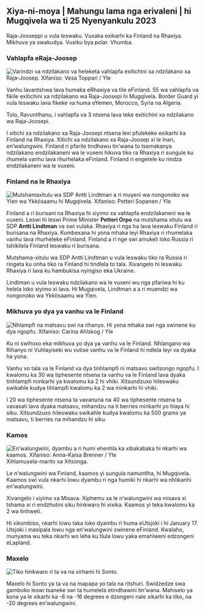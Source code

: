 ## Xiya-ni-moya \| Mahungu lama nga erivaleni \| hi Mugqivela wa ti 25 Nyenyankulu 2023

Raja-Jooseppi u vula leswaku. Vuxaka exikarhi ka Finland na Rhaxiya. Mikhuva ya swakudya. Vusiku bya polar. Vhumba.

### Vahlapfa eRaja-Joosep

![Varindzi va ndzilakano va heleketa vahlapfa exitichini xa ndzilakano xa Raja-Joosep. Xifaniso: Vesa Toppari / Yle](https://ku.Swifaniso/swifaniso.cdn.yle.fi/xifaniso/kulayicha/c_crop,h_2485,w_4434,x_0,y_0/ar_1.7777777777777777,c_fill,g_faces,h_675,w_1200/dpr_1.0/q_auto:eco/f_auto/fl_lossy/v1700923049/39-12066516562050c25bf5)

Vanhu lavantshwa lava humaka eRhaxiya va tile eFinland. 55 wa vahlapfa va fikile exitichini xa ndzilakano wa Raja-Joosepi hi Mugqivela. Border Guard yi vula leswaku lava fikeke va huma eYemen, Morocco, Syria na Algeria.

Tolo, Ravuntlhanu, i vahlapfa va 3 ntsena lava teke exitichini xa ndzilakano wa Raja-Joosepi.

I xitichi xa ndzilakano xa Raja-Joosepi ntsena lexi pfulekeke exikarhi ka Finland na Rhaxiya. Xitichi xa ndzilakano xa Raja-Joosep xi le Inari, en’walungwini. Finland ri pfarile tindhawu tin’wana to tsemakanya ndzilakano endzilakaneni wa le vuxeni hikuva tiko ra Rhaxiya ri sungule ku rhumela vanhu lava rhurhelaka eFinland. Finland ri engetele ku rindza endzilakaneni wa le vuxeni.

### Finland na le Rhaxiya

![Mutshamaxitulu wa SDP Antti Lindtman a ri muyeni wa nongonoko wa Ylen wa Ykkösaamu hi Mugqivela. Xifaniso: Petteri Sopanen / Yle](https://ku.q_auto:eco/f_auto/fl_lossy/v1700900444/39-12065056561engetela4a0a6)

Finland a ri burisani na Rhaxiya hi xiyimo xa vahlapfa endzilakaneni wa le vuxeni. Leswi hi leswi Prime Minister **Petteri Orpo** na mutshama xitulu wa SDP **Antti Lindtman** va swi vulaka. Rhaxiya ri nga ha lava leswaku Finland ri burisana na Rhaxiya. Kumbexana hi yona mhaka leyi Rhaxiya ri rhumelaka vanhu lava rhurheleke eFinland. Finland a ri nge swi amukeli loko Russia ri tshikilela Finland leswaku ri burisana.

Mutshama-xitulu wa SDP Antti Lindtman u vula leswaku tiko ra Russia ri ringeta ku onha tiko ra Finland hi tindlela to tala. Xivangelo hi leswaku Rhaxiya ri lava ku hambukisa nyingiso eka Ukraine.

Lindtman u vula leswaku ndzilakano wa le vuxeni wu nga pfariwa hi ku helela loko xiyimo xi lava. Hi Mugqivela, Lindtman a a ri muendzi wa nongonoko wa Ykkösaamu wa Ylen.

### Mikhuva yo dya ya vanhu va le Finland

![Nhlampfi na matsavu swi na rihanyo. Hi yona mhaka swi nga swinene ku dya ngopfu. Xifaniso: Carina Ahlskog / Yle](https://ku.q_auto:eco/f_auto/fl_lossy/v1693405582/39-116488464ef488e5f9cd)

Ku ni swihoxo eka mikhuva yo dya ya vanhu va le Finland. Nhlangano wa Rihanyo ni Vuhlayiseki wu vutise vanhu va le Finland hi ndlela leyi va dyaka ha yona.

Vanhu vo tala va le Finland va dya tinhlampfi ni matsavu switsongo ngopfu. I kwalomu ka 30 wa tiphesente ntsena ta vanhu va le Finland lava dyaka tinhlampfi minkarhi ya kwalomu ka 2 hi vhiki. Xitsundzuxo hileswaku swikahle kudya tihlampfi kwalomu ka 2 wa minkarhi hi vhiki.

I 20 wa tiphesente ntsena ta vavanuna na 40 wa tiphesente ntsena ta vavasati lava dyaka matsavu, mihandzu na ti berries minkarhi yo hlaya hi siku. Xitsundzuxo hileswaku swikahle kudya kwalomu ka 500 grams ya matsavu, ti berries na mihandzu hi siku.

### Kamos

![En’walungwini, dyambu a ri humi ehenhla ka xibakabaka hi nkarhi wa kaamos. Xifaniso: Anna-Kaisa Brenner / Yle](https://ku.0/q_auto:eco/f_auto/fl_lossy/v1641653122/39-89980561d9a329301e9) Xihlamusela-marito xa Xitsonga.

Le n’walungwini wa Finland, kaamos yi sungula namuntlha, hi Mugqivela. Kaamos swi vula nkarhi lowu dyambu ri nga humiki hi nkarhi wa nhlikanhi en’walungwini.

Xivangelo i xiyimo xa Misava. Xiphemu xa le n’walungwini wa misava xi tshama xi ri endzhutini siku hinkwaro hi xixika. Kaamos yi teka kwalomu ka 2 wa tinhweti.

Hi xikombiso, nkarhi lowu taka loko dyambu ri huma eUtsjoki i hi January 17. Utsjoki i masipala lowu nga en’walungwini swinene eFinland. Kwalaho, munyama wu teka nkarhi wo leha ku tlula lowu yaka emahlweni edzongeni eLapland.

### Maxelo

![Tiko hinkwaro ri ta va na xirhami hi Sonto.](https://images.cdn.yle.fi/image/upload/c_crop,h_1080,w_1919,x_0,y_0/ar_1.77777777777777777,c_fill,g_faces,h_675,w_1200/dpr_1.0/q_auto:eco/f_auto/fl_kulahlekeriwa/v1700928265/39-120668565621aeb49ab4)

Maxelo hi Sonto ya ta va na mapapa yo tala na ritshuri. Swidzedze swa gamboko leswi tsaneke swi ta humelela etindhawini tin’wana. Mahiselo ya kona ya le xikarhi ka -6 na -16 degrees e dzongeni nale xikarhi ka tiko, na -20 degrees en’walungwini.